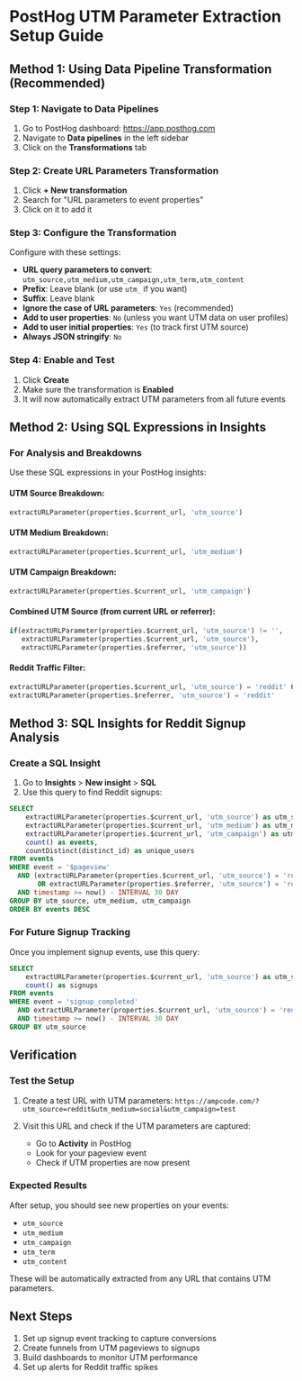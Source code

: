 # PostHog UTM Parameter Extraction Setup Guide

## Method 1: Using Data Pipeline Transformation (Recommended)

### Step 1: Navigate to Data Pipelines
1. Go to PostHog dashboard: https://app.posthog.com
2. Navigate to **Data pipelines** in the left sidebar
3. Click on the **Transformations** tab

### Step 2: Create URL Parameters Transformation
1. Click **+ New transformation**
2. Search for "URL parameters to event properties"
3. Click on it to add it

### Step 3: Configure the Transformation
Configure with these settings:
- **URL query parameters to convert**: `utm_source,utm_medium,utm_campaign,utm_term,utm_content`
- **Prefix**: Leave blank (or use `utm_` if you want)
- **Suffix**: Leave blank
- **Ignore the case of URL parameters**: `Yes` (recommended)
- **Add to user properties**: `No` (unless you want UTM data on user profiles)
- **Add to user initial properties**: `Yes` (to track first UTM source)
- **Always JSON stringify**: `No`

### Step 4: Enable and Test
1. Click **Create**
2. Make sure the transformation is **Enabled**
3. It will now automatically extract UTM parameters from all future events

## Method 2: Using SQL Expressions in Insights

### For Analysis and Breakdowns
Use these SQL expressions in your PostHog insights:

#### UTM Source Breakdown:
```sql
extractURLParameter(properties.$current_url, 'utm_source')
```

#### UTM Medium Breakdown:
```sql
extractURLParameter(properties.$current_url, 'utm_medium')
```

#### UTM Campaign Breakdown:
```sql
extractURLParameter(properties.$current_url, 'utm_campaign')
```

#### Combined UTM Source (from current URL or referrer):
```sql
if(extractURLParameter(properties.$current_url, 'utm_source') != '', 
   extractURLParameter(properties.$current_url, 'utm_source'), 
   extractURLParameter(properties.$referrer, 'utm_source'))
```

#### Reddit Traffic Filter:
```sql
extractURLParameter(properties.$current_url, 'utm_source') = 'reddit' OR
extractURLParameter(properties.$referrer, 'utm_source') = 'reddit'
```

## Method 3: SQL Insights for Reddit Signup Analysis

### Create a SQL Insight
1. Go to **Insights** > **New insight** > **SQL**
2. Use this query to find Reddit signups:

```sql
SELECT 
    extractURLParameter(properties.$current_url, 'utm_source') as utm_source,
    extractURLParameter(properties.$current_url, 'utm_medium') as utm_medium,
    extractURLParameter(properties.$current_url, 'utm_campaign') as utm_campaign,
    count() as events,
    countDistinct(distinct_id) as unique_users
FROM events 
WHERE event = '$pageview'
  AND (extractURLParameter(properties.$current_url, 'utm_source') = 'reddit'
       OR extractURLParameter(properties.$referrer, 'utm_source') = 'reddit')
  AND timestamp >= now() - INTERVAL 30 DAY
GROUP BY utm_source, utm_medium, utm_campaign
ORDER BY events DESC
```

### For Future Signup Tracking
Once you implement signup events, use this query:
```sql
SELECT 
    extractURLParameter(properties.$current_url, 'utm_source') as utm_source,
    count() as signups
FROM events 
WHERE event = 'signup_completed'
  AND extractURLParameter(properties.$current_url, 'utm_source') = 'reddit'
  AND timestamp >= now() - INTERVAL 30 DAY
GROUP BY utm_source
```

## Verification

### Test the Setup
1. Create a test URL with UTM parameters:
   `https://ampcode.com/?utm_source=reddit&utm_medium=social&utm_campaign=test`

2. Visit this URL and check if the UTM parameters are captured:
   - Go to **Activity** in PostHog
   - Look for your pageview event
   - Check if UTM properties are now present

### Expected Results
After setup, you should see new properties on your events:
- `utm_source`
- `utm_medium` 
- `utm_campaign`
- `utm_term`
- `utm_content`

These will be automatically extracted from any URL that contains UTM parameters.

## Next Steps
1. Set up signup event tracking to capture conversions
2. Create funnels from UTM pageviews to signups
3. Build dashboards to monitor UTM performance
4. Set up alerts for Reddit traffic spikes
